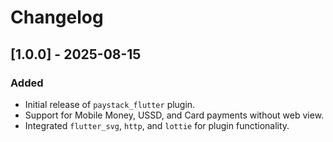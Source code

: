 # Changelog

## [1.0.0] - 2025-08-15
### Added
- Initial release of `paystack_flutter` plugin.
- Support for Mobile Money, USSD, and Card payments without web view.
- Integrated `flutter_svg`, `http`, and `lottie` for plugin functionality.
